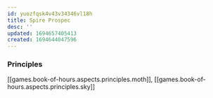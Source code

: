 ```yaml
---
id: yuozfqsk4v43v34346vl18h
title: Spire Prospec
desc: ''
updated: 1694657405413
created: 1694644047596
---
```


### Principles

[[games.book-of-hours.aspects.principles.moth]], [[games.book-of-hours.aspects.principles.sky]]
